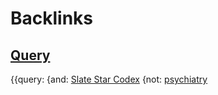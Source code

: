 
# Backlinks
## [Query](<Query.md>)
{{query: {and: [Slate Star Codex](<Slate Star Codex.md>) {not: [psychiatry](<psychiatry.md>)

